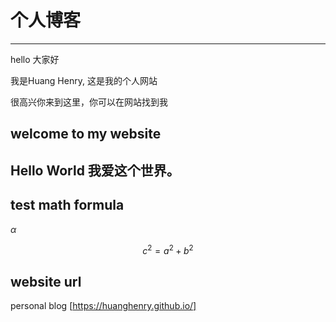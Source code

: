 # 个人博客

---

<p> hello 大家好</p>
<p>我是Huang Henry, 这是我的个人网站</p>
<p>很高兴你来到这里，你可以在网站找到我</p>

## welcome to my website

## Hello World 我爱这个世界。

## test math formula

$\alpha$

$$c^2=a^2+b^2$$

## website url
personal blog [https://huanghenry.github.io/]
